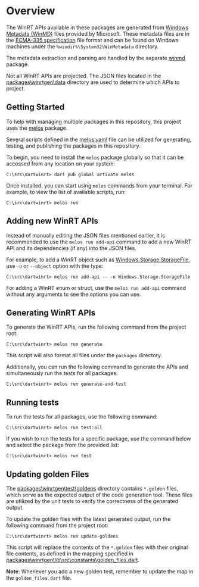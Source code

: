 # Overview

The WinRT APIs available in these packages are generated from
[Windows Metadata (WinMD)][metadata_link] files provided by Microsoft. These
metadata files are in the [ECMA-335 specification][ecma_335_link] file format
and can be found on Windows machines under the `%windir%\System32\WinMetadata`
directory.

The metadata extraction and parsing are handled by the separate
[winmd][winmd_link] package.

Not all WinRT APIs are projected. The JSON files located in the
[packages\winrtgen\data][data_dir_link] directory are used to determine which
APIs to project.

## Getting Started

To help with managing multiple packages in this repository, this project uses
the [melos][melos_link] package.

Several scripts defined in the [melos.yaml][melos_yaml_link] file can be
utilized for generating, testing, and publishing the packages in this
repository.

To begin, you need to install the `melos` package globally so that it can be
accessed from any location on your system:

```terminal
C:\src\dartwinrt> dart pub global activate melos
```

Once installed, you can start using `melos` commands from your terminal.
For example, to view the list of available scripts, run:

```terminal
C:\src\dartwinrt> melos run
```

## Adding new WinRT APIs

Instead of manually editing the JSON files mentioned earlier, it is recommended
to use the `melos run add-api` command to add a new WinRT API and its
dependencies (if any) into the JSON files.

For example, to add a WinRT object such as
[Windows.Storage.StorageFile][storagefile_link], use `-o` or `--object` option
with the type:

```terminal
C:\src\dartwinrt> melos run add-api -- -o Windows.Storage.StorageFile
```

For adding a WinRT enum or struct, use the `melos run add-api` command without
any arguments to see the options you can use.

## Generating WinRT APIs

To generate the WinRT APIs, run the following command from the project root:

```terminal
C:\src\dartwinrt> melos run generate
```

This script will also format all files under the `packages` directory.

Additionally, you can run the following command to generate the APIs and
simultaneously run the tests for all packages:

```terminal
C:\src\dartwinrt> melos run generate-and-test
```

## Running tests

To run the tests for all packages, use the following command:

```terminal
C:\src\dartwinrt> melos run test:all
```

If you wish to run the tests for a specific package, use the command below and
select the package from the provided list:

```terminal
C:\src\dartwinrt> melos run test
```

## Updating golden Files

The [packages\winrtgen\test\goldens][goldens_dir_link] directory contains
`*.golden` files, which serve as the expected output of the code generation
tool. These files are utilized by the unit tests to verify the correctness of
the generated output.

To update the golden files with the latest generated output, run the following
command from the project root:

```terminal
C:\src\dartwinrt> melos run update-goldens
```

This script will replace the contents of the `*.golden` files with their
original file contents, as defined in the mapping specified in
[packages\winrtgen\lib\src\constants\golden_files.dart][golden_files_dart_link].

**Note**: Whenever you add a new golden test, remember to update the map in the
`golden_files.dart` file.

[data_dir_link]: https://github.com/dart-windows/dartwinrt/tree/main/packages/winrtgen/data
[ecma_335_link]: https://www.ecma-international.org/publications-and-standards/standards/ecma-335/
[golden_files_dart_link]: https://github.com/dart-windows/dartwinrt/tree/main/packages/winrtgen/lib/src/constants/golden_files.dart
[goldens_dir_link]: https://github.com/dart-windows/dartwinrt/tree/main/packages/winrtgen/test/goldens
[melos_link]: https://github.com/invertase/melos
[melos_yaml_link]: https://github.com/dart-windows/dartwinrt/tree/main/melos.yaml
[metadata_link]: https://learn.microsoft.com/uwp/winrt-cref/winmd-files
[storagefile_link]: https://learn.microsoft.com/uwp/api/windows.storage.storagefile
[winmd_link]: https://github.com/dart-windows/winmd
